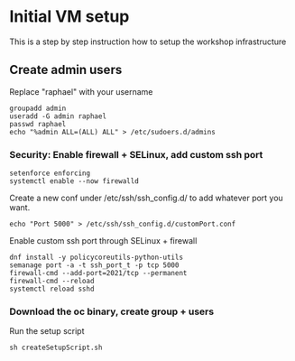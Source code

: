# Initial VM setup

This is a step by step instruction how to setup the workshop infrastructure

## Create admin users

Replace "raphael" with your username

```
groupadd admin
useradd -G admin raphael
passwd raphael
echo "%admin ALL=(ALL) ALL" > /etc/sudoers.d/admins
```

### Security: Enable firewall + SELinux, add custom ssh port

```
setenforce enforcing
systemctl enable --now firewalld
```

Create a new conf under /etc/ssh/ssh_config.d/ to add whatever port you want.

```
echo "Port 5000" > /etc/ssh/ssh_config.d/customPort.conf
```

Enable custom ssh port through SELinux + firewall

```
dnf install -y policycoreutils-python-utils
semanage port -a -t ssh_port_t -p tcp 5000
firewall-cmd --add-port=2021/tcp --permanent
firewall-cmd --reload
systemctl reload sshd
```

### Download the oc binary, create group + users

Run the setup script

```
sh createSetupScript.sh
```
